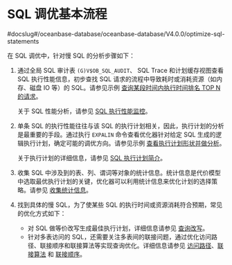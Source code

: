 SQL 调优基本流程 
===============================
#docslug#/oceanbase-database/oceanbase-database/V4.0.0/optimize-sql-statements


在 SQL 调优中，针对慢 SQL 的分析步骤如下：

1. 通过全局 SQL 审计表 `(G)V$OB_SQL_AUDIT`、 SQL Trace 和计划缓存视图查看 SQL 执行性能信息，初步查找 SQL 请求的流程中导致耗时或消耗资源（如内存、磁盘 IO 等）的 SQL。请参见示例 [查询某段时间内执行时间排名 TOP N 的请求](/zh-CN/6.performance-tuning/5.sql-optimization/4.sql-optimization-1/3.monitor-sql-execution-performance/4.sql-performance-analysis-example/10.query-the-top-n-requests-with-the-most-execution-time.md)。

   关于 SQL 性能分析，请参见 [SQL 执行性能监控](3.monitor-sql-execution-performance/1.gv-sql_audit-1.md)。
   

2. 单条 SQL 的执行性能往往与该 SQL 的执行计划相关，因此，执行计划的分析是最重要的手段。通过执行 `EXPALIN` 命令查看优化器针对给定 SQL 生成的逻辑执行计划，确定可能的调优方向。请参见示例 [查看执行计划形状并做分析](3.monitor-sql-execution-performance/4.sql-performance-analysis-example/3.view-and-analyze-the-execution-plan.md)。

   关于执行计划的详细信息，请参见 [SQL 执行计划简介](../2.sql-execution-plan/1.introduction-to-sql-execution-plans.md)。
   

3. 收集 SQL 中涉及到的表、列、谓词等对象的统计信息。统计信息是代价模型中选取最优执行计划的关键，优化器可以利用统计信息来优化计划的选择策略。请参见 [收集统计信息](4.optimizer-statistics/1.statistics-overview.md)。

   

4. 找到具体的慢 SQL，为了使某些 SQL 的执行时间或资源消耗符合预期，常见的优化方式如下：
   * 对 SQL 做等价改写生成最佳执行计划，详细信息请参见 [查询改写](..\4.sql-optimization\5.query-rewrite-2)。
   * 针对多表访问的 SQL，还需要关注多表间的联接问题，通过优化访问路径、联接顺序和联接算法等实现查询优化。详细信息请参见 [访问路径](..\6.query-optimization\1.access-path-2)、[联接算法](..\6.query-optimization\1.access-path-2) 和 [联接顺序](..\4.sql-optimization\6.query-optimization\2.join-algorithm-2\3.join-order-2.md)。

   








